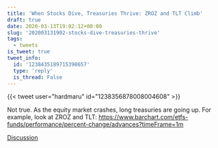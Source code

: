 ```yaml
---
title: 'When Stocks Dive, Treasuries Thrive: ZROZ and TLT Climb'
draft: true
date: 2020-03-13T19:02:12+00:00
slug: '202003131902-stocks-dive-treasuries-thrive'
tags:
  - tweets
is_tweet: true
tweet_info:
  id: '1238435189715398657'
  type: 'reply'
  is_thread: False
---
```




{{< tweet user="hardmaru" id="1238356878008004608" >}}

Not true. As the equity market crashes, long treasuries are going up. For example, look at ZROZ and TLT: <https://www.barchart.com/etfs-funds/performance/percent-change/advances?timeFrame=1m>

[Discussion](https://x.com/sytelus/status/1238435189715398657)
